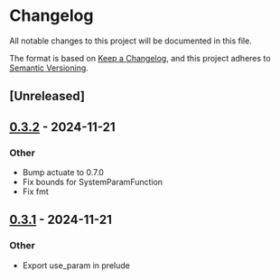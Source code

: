 # Changelog

All notable changes to this project will be documented in this file.

The format is based on [Keep a Changelog](https://keepachangelog.com/en/1.0.0/),
and this project adheres to [Semantic Versioning](https://semver.org/spec/v2.0.0.html).

## [Unreleased]

## [0.3.2](https://github.com/actuate-rs/bevy_mod_actuate/compare/v0.3.1...v0.3.2) - 2024-11-21

### Other

- Bump actuate to 0.7.0
- Fix bounds for SystemParamFunction
- Fix fmt

## [0.3.1](https://github.com/actuate-rs/bevy_mod_actuate/compare/v0.3.0...v0.3.1) - 2024-11-21

### Other

- Export use_param in prelude
